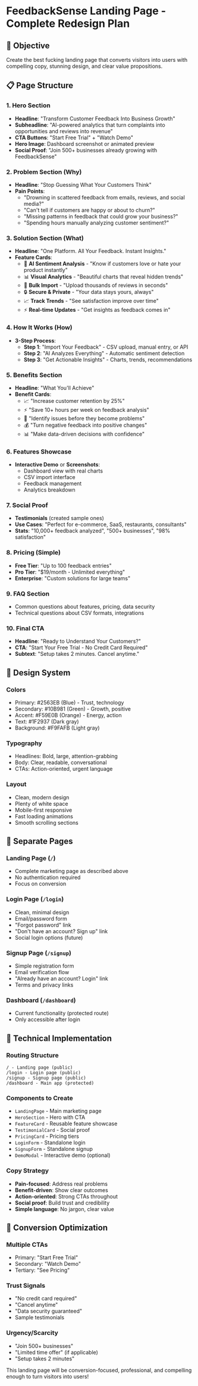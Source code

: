 # FeedbackSense Landing Page - Complete Redesign Plan

## 🎯 Objective
Create the best fucking landing page that converts visitors into users with compelling copy, stunning design, and clear value propositions.

## 📋 Page Structure

### 1. **Hero Section** 
- **Headline**: "Transform Customer Feedback Into Business Growth"
- **Subheadline**: "AI-powered analytics that turn complaints into opportunities and reviews into revenue"
- **CTA Buttons**: "Start Free Trial" + "Watch Demo"
- **Hero Image**: Dashboard screenshot or animated preview
- **Social Proof**: "Join 500+ businesses already growing with FeedbackSense"

### 2. **Problem Section** (Why)
- **Headline**: "Stop Guessing What Your Customers Think"
- **Pain Points**:
  - "Drowning in scattered feedback from emails, reviews, and social media?"
  - "Can't tell if customers are happy or about to churn?"
  - "Missing patterns in feedback that could grow your business?"
  - "Spending hours manually analyzing customer sentiment?"

### 3. **Solution Section** (What)
- **Headline**: "One Platform. All Your Feedback. Instant Insights."
- **Feature Cards**:
  - 🤖 **AI Sentiment Analysis** - "Know if customers love or hate your product instantly"
  - 📊 **Visual Analytics** - "Beautiful charts that reveal hidden trends"
  - 📁 **Bulk Import** - "Upload thousands of reviews in seconds"
  - 🔒 **Secure & Private** - "Your data stays yours, always"
  - 📈 **Track Trends** - "See satisfaction improve over time"
  - ⚡ **Real-time Updates** - "Get insights as feedback comes in"

### 4. **How It Works** (How)
- **3-Step Process**:
  - **Step 1**: "Import Your Feedback" - CSV upload, manual entry, or API
  - **Step 2**: "AI Analyzes Everything" - Automatic sentiment detection
  - **Step 3**: "Get Actionable Insights" - Charts, trends, recommendations

### 5. **Benefits Section**
- **Headline**: "What You'll Achieve"
- **Benefit Cards**:
  - 📈 "Increase customer retention by 25%"
  - ⚡ "Save 10+ hours per week on feedback analysis"
  - 🎯 "Identify issues before they become problems"
  - 💰 "Turn negative feedback into positive changes"
  - 📊 "Make data-driven decisions with confidence"

### 6. **Features Showcase**
- **Interactive Demo** or **Screenshots**:
  - Dashboard view with real charts
  - CSV import interface
  - Feedback management
  - Analytics breakdown

### 7. **Social Proof**
- **Testimonials** (created sample ones)
- **Use Cases**: "Perfect for e-commerce, SaaS, restaurants, consultants"
- **Stats**: "10,000+ feedback analyzed", "500+ businesses", "98% satisfaction"

### 8. **Pricing** (Simple)
- **Free Tier**: "Up to 100 feedback entries"
- **Pro Tier**: "$19/month - Unlimited everything"
- **Enterprise**: "Custom solutions for large teams"

### 9. **FAQ Section**
- Common questions about features, pricing, data security
- Technical questions about CSV formats, integrations

### 10. **Final CTA**
- **Headline**: "Ready to Understand Your Customers?"
- **CTA**: "Start Your Free Trial - No Credit Card Required"
- **Subtext**: "Setup takes 2 minutes. Cancel anytime."

## 🎨 Design System

### **Colors**
- Primary: #2563EB (Blue) - Trust, technology
- Secondary: #10B981 (Green) - Growth, positive
- Accent: #F59E0B (Orange) - Energy, action
- Text: #1F2937 (Dark gray)
- Background: #F9FAFB (Light gray)

### **Typography**
- Headlines: Bold, large, attention-grabbing
- Body: Clear, readable, conversational
- CTAs: Action-oriented, urgent language

### **Layout**
- Clean, modern design
- Plenty of white space
- Mobile-first responsive
- Fast loading animations
- Smooth scrolling sections

## 📱 Separate Pages

### **Landing Page** (`/`)
- Complete marketing page as described above
- No authentication required
- Focus on conversion

### **Login Page** (`/login`)
- Clean, minimal design
- Email/password form
- "Forgot password" link
- "Don't have an account? Sign up" link
- Social login options (future)

### **Signup Page** (`/signup`)
- Simple registration form
- Email verification flow
- "Already have an account? Login" link
- Terms and privacy links

### **Dashboard** (`/dashboard`)
- Current functionality (protected route)
- Only accessible after login

## 🔧 Technical Implementation

### **Routing Structure**
```
/ - Landing page (public)
/login - Login page (public)
/signup - Signup page (public)
/dashboard - Main app (protected)
```

### **Components to Create**
- `LandingPage` - Main marketing page
- `HeroSection` - Hero with CTA
- `FeatureCard` - Reusable feature showcase
- `TestimonialCard` - Social proof
- `PricingCard` - Pricing tiers
- `LoginForm` - Standalone login
- `SignupForm` - Standalone signup
- `DemoModal` - Interactive demo (optional)

### **Copy Strategy**
- **Pain-focused**: Address real problems
- **Benefit-driven**: Show clear outcomes
- **Action-oriented**: Strong CTAs throughout
- **Social proof**: Build trust and credibility
- **Simple language**: No jargon, clear value

## 🚀 Conversion Optimization

### **Multiple CTAs**
- Primary: "Start Free Trial"
- Secondary: "Watch Demo"
- Tertiary: "See Pricing"

### **Trust Signals**
- "No credit card required"
- "Cancel anytime"
- "Data security guaranteed"
- Sample testimonials

### **Urgency/Scarcity**
- "Join 500+ businesses"
- "Limited time offer" (if applicable)
- "Setup takes 2 minutes"

This landing page will be conversion-focused, professional, and compelling enough to turn visitors into users!